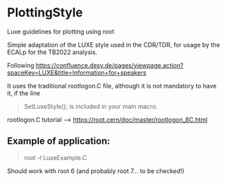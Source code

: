 # PlottingStyle
Luxe guidelines for plotting using root

Simple adaptation of the LUXE style used in the CDR/TDR, 
for usage by the ECALp for the TB2022 analysis.

Following 
https://confluence.desy.de/pages/viewpage.action?spaceKey=LUXE&title=Information+for+speakers

It uses the traditional rootlogon.C file, although it is not mandatory to have it, if the line

> SetLuxeStyle();
is included in your main macro.

rootlogon.C tutorial --> https://root.cern/doc/master/rootlogon_8C.html

## Example of application:

> root -l LuxeExample.C

Should work with root 6 (and probably root 7... to be checked!)


